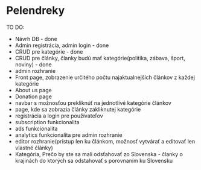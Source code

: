 # Pelendreky

TO DO:
- Návrh DB - done
- Admin registrácia, admin login - done
- CRUD pre kategórie - done
- CRUD pre články, članky budú mať kategórie(politika, zábava, šport, noviny) - done
- admin rozhranie
- Front page, zobrazenie určitého počtu najaktualnejších článkov z každej kategórie
- About us page
- Donation page
- navbar s možnosťou prekliknúť na jednotlivé kategórie článkov
- page, kde sa zobrazia články zakliknutej kategórie
- registrácia a login pre používateľov
- subscription funkcionalita
- ads funkcionalita
- analytics funkcionalita pre admin rozhranie
- editor rozhranie(prístup len ku článkom, možnosť vytvárať a editovať len vlastné ćlánky)
- Kategória, Prečo by ste sa mali odsťahovať zo Slovenska - članky o krajinách do ktorých sa odstahovať s porovnaním ku Slovensku
